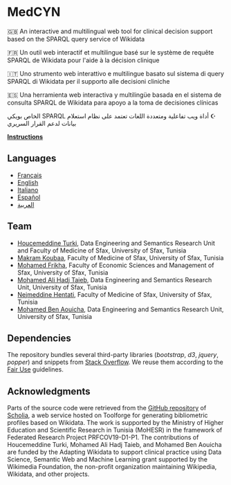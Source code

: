 # MedCYN
🇬🇧 An interactive and multilingual web tool for clinical decision support based on the SPARQL query service of Wikidata

🇫🇷 Un outil web interactif et multilingue basé sur le système de requête SPARQL de Wikidata pour l'aide à la décision clinique

🇮🇹 Uno strumento web interattivo e multilingue basato sul sistema di query SPARQL di Wikidata per il supporto alle decisioni cliniche

🇪🇸 Una herramienta web interactiva y multilingüe basada en el sistema de consulta SPARQL de Wikidata para apoyo a la toma de decisiones clínicas

<span dir="rtl">☪️ أداة ويب تفاعلية ومتعددة اللغات تعتمد على نظام استعلام SPARQL الخاص بويكي بيانات لدعم القرار السريري</span>

**[Instructions](https://youtu.be/7sgdfdK80uw)**

## Languages
* [Français](https://csisc.github.io/MedCYN/fr.html)
* [English](https://csisc.github.io/MedCYN/en.html)
* [Italiano](https://csisc.github.io/MedCYN/it.html)
* [Español](https://csisc.github.io/MedCYN/es.html)
* [العربية](https://csisc.github.io/MedCYN/ar.html)

## Team
* [Houcemeddine Turki](https://scholar.google.ca/citations?user=u25grGjf85sC&hl=fr), Data Engineering and Semantics Research Unit and Faculty of Medicine of Sfax, University of Sfax, Tunisia
* [Makram Koubaa](https://scholar.google.ca/citations?hl=fr&user=K-aVBOkAAAAJ), Faculty of Medicine of Sfax, University of Sfax, Tunisia
* [Mohamed Frikha](https://scholar.google.ca/citations?hl=fr&user=M35RDxAAAAAJ), Faculty of Economic Sciences and Management of Sfax, University of Sfax, Tunisia
* [Mohamed Ali Hadj Taieb](https://scholar.google.ca/citations?user=smOf5DUAAAAJ&hl=fr), Data Engineering and Semantics Research Unit, University of Sfax, Tunisia
* [Nejmeddine Hentati](https://www.linkedin.com/in/nejmeddine-hentati-2a50826), Faculty of Medicine of Sfax, University of Sfax, Tunisia
* [Mohamed Ben Aouicha](https://scholar.google.ca/citations?user=XPVUu-gAAAAJ&hl=fr), Data Engineering and Semantics Research Unit, University of Sfax, Tunisia

## Dependencies
The repository bundles several third-party libraries (*bootstrap*, *d3*, *jquery*, *popper*) and snippets from [Stack Overflow](https://stackoverflow.com). We reuse them according to the [Fair Use](https://en.wikipedia.org/wiki/Fair_use) guidelines.

## Acknowledgments
Parts of the source code were retrieved from the [GitHub repository](https://github.com/WDscholia/scholia) of [Scholia](https://scholia.toolforge.org/), a web service hosted on Toolforge for generating bibliometric profiles based on Wikidata. The work is supported by the Ministry of Higher Education and Scientific Research in Tunisia (MoHESR) in the framework of Federated Research Project PRFCOV19-D1-P1. The contributions of Houcemeddine Turki, Mohamed Ali Hadj Taieb, and Mohamed Ben Aouicha are funded by the Adapting Wikidata to support clinical practice using Data Science, Semantic Web and Machine Learning grant supported by the Wikimedia Foundation, the non-profit organization maintaining Wikipedia, Wikidata, and other projects.
